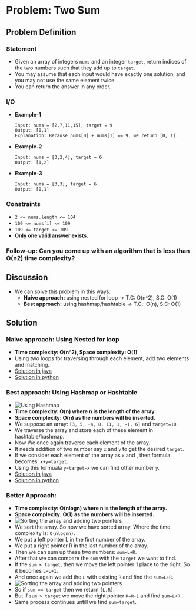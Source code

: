 # Problem: Two Sum

## Problem Definition
### Statement
- Given an array of integers `nums` and an integer `target`, return indices of the two numbers such that they add up to `target`.
- You may assume that each input would have exactly one solution, and you may not use the same element twice.
- You can return the answer in any order.

### I/O
- **Example-1**
    ```
    Input: nums = [2,7,11,15], target = 9
    Output: [0,1]
    Explanation: Because nums[0] + nums[1] == 9, we return [0, 1].
    ```
- **Example-2**
    ```
    Input: nums = [3,2,4], target = 6
    Output: [1,2]
    ```
- **Example-3**
    ```
    Input: nums = [3,3], target = 6
    Output: [0,1]
    ```

### Constraints
- `2 <= nums.length <= 104`
- `109 <= nums[i] <= 109`
- `109 <= target <= 109`
- **Only one valid answer exists.**

### Follow-up: Can you come up with an algorithm that is less than O(n2) time complexity?


## Discussion
- We can solve this problem in this ways:
  - **Naive approach:** using nested for loop -> T.C: O(n^2), S.C: O(1)
  - **Best approach:** using hashmap/hashtable -> T.C.: O(n), S.C: O(1)


## Solution

### Naive approach: Using Nested for loop
- **Time complexity: O(n^2), Space complexity: O(1)**
- Using two loops for traversing through each element, add two elements and matching.
- [Solution in java](../P1_Two_Sum/java/data_structure/array/P1_Two_Sum/java/NaiveSolution.java)
- [Solution in python](../P1_Two_Sum/python/NaiveSolution.py)

### Best approach: Using Hashmap or Hashtable
- ![Using Hashmap](../../images/p1_two_number_sum.png)
- **Time complexity: O(n) where n is the length of the array.**
- **Space complexity: O(n) as the numbers will be inserted.**
- We suppose an array: `[3, 5, -4, 8, 11, 1, -1, 6]` and `target=10`.
- We traverse the array and store each of these element in hashtable/hashmap.
- Now We once again traverse each element of the array.
- It needs addition of two number say `x` and `y` to get the desired `target`.
- If we consider each element of the array as `x` and , then formula becomes: `x+y=target`.
- Using this formuala `y=target-x` we can find other number `y`. 
- [Solution in java](../P1_Two_Sum/java/data_structure/array/P1_Two_Sum/java/NaiveSolution.java)
- [Solution in python](../P1_Two_Sum/python/NaiveSolution.py)

### Better Approach: 
- **Time complexity: O(nlogn) where n is the length of the array.**
- **Space complexity: O(1) as the numbers will be inserted.**
- ![Sorting the array and adding two pointers](../../images/p1_two_number_sum_better-1.png)
- We sort the array. So now we have sorted array. Where the time complexity is: `O(nlognn)`.
- We put a left pointer L in the first number of the array.
- We put a right pointer R in the last number of the array.
- Then we can sum up these two numbers: `sum=L+R`.
- After that we can compare the `sum` with the `target` we want to find.
- If the `sum < target`, then we move the left pointer 1 place to the right. So it becomes `L=L+1`.
- And once again we add the `L` with existing `R` and find the `sum=L+R`.
- ![Sorting the array and adding two pointers](../../images/p1_two_number_sum_better-2.png)
- So if `sum == target` then we return `[L,R]`.
- But if `sum > target` we move the right pointer `R=R-1` and find `sum=L+R`. 
- Same process continues untill we find `sum=target`.